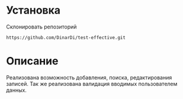 # Установка
Склонировать репозиторий

    https://github.com/DinarDi/test-effective.git

# Описание
Реализована возможность добавления, поиска, редактирования записей.
Так же реализована валидация вводимых пользователем данных.